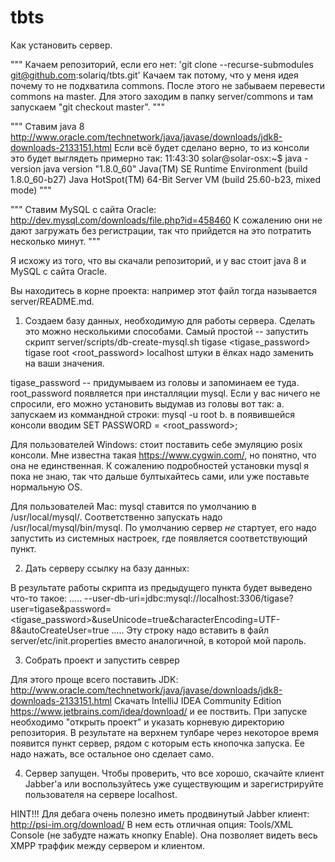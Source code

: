 # tbts
Как установить сервер. 

"""
Качаем репозиторий, если его нет:
'git clone --recurse-submodules git@github.com:solariq/tbts.git'
Качаем так потому, что у меня идея почему то не подхватила commons.
После этого не забываем перевести commons на master. Для этого заходим в папку server/commons и там запускаем "git checkout master".
"""

"""
Ставим java 8
http://www.oracle.com/technetwork/java/javase/downloads/jdk8-downloads-2133151.html
Если всё будет сделано верно, то из консоли это будет выглядеть примерно так:
11:43:30 solar@solar-osx:~$ java -version
java version "1.8.0_60"
Java(TM) SE Runtime Environment (build 1.8.0_60-b27)
Java HotSpot(TM) 64-Bit Server VM (build 25.60-b23, mixed mode)
"""

"""
Ставим MySQL c сайта Oracle:
http://dev.mysql.com/downloads/file.php?id=458460
К сожалению они не дают загружать без регистрации, так что прийдется на это потратить несколько минут.
"""

Я исхожу из того, что вы скачали репозиторий, и у вас стоит java 8 и MySQL с сайта Oracle.

Вы находитесь в корне проекта: например этот файл тогда называется server/README.md.

1. Создаем базу данных, необходимую для работы сервера.
Сделать это можно несколькими способами. Самый простой -- запустить скрипт
  server/scripts/db-create-mysql.sh tigase <tigase_password> tigase root <root_password> localhost
штуки в ёлках надо заменить на ваши значения.

tigase_password -- придумываем из головы и запоминаем ее туда.
root_password появляется при инсталляции mysql. Если у вас ничего не спросили, его можно установить выдумав из головы вот так:
  а. запускаем из коммандной строки:
    mysql -u root
  b. в появившейся консоли вводим SET PASSWORD = <root_password>;

Для пользователей Windows: стоит поставить себе эмуляцию posix консоли. Мне известна такая https://www.cygwin.com/, но понятно,
что она не единственная. К сожалению подробностей установки mysql я пока не знаю, так что дальше бултыхайтесь сами, или уже
поставьте нормальную OS.

Для пользователей Mac: mysql ставится по умолчанию в /usr/local/mysql/. Соответственно запускать надо /usr/local/mysql/bin/mysql.
По умолчанию сервер _не_ стартует, его надо запустить из системных настроек, где появляется соответствующий пункт.


2. Дать серверу ссылку на базу данных:

В результате работы скрипта из предыдущего пункта будет выведено что-то такое:
.....
--user-db-uri=jdbc:mysql://localhost:3306/tigase?user=tigase&password=<tigase_password>&useUnicode=true&characterEncoding=UTF-8&autoCreateUser=true
.....
Эту строку надо вставить в файл
  server/etc/init.properties
вместо аналогичной, в которой мой пароль.


3. Собрать проект и запустить севрер

Для этого проще всего поставить JDK:
http://www.oracle.com/technetwork/java/javase/downloads/jdk8-downloads-2133151.html
Скачать IntelliJ IDEA Community Edition
https://www.jetbrains.com/idea/download/
и ее поствить. При запуске необходимо "открыть проект" и указать корневую директорию репозитория. В результате на верхнем тулбаре через
некоторое время появится пункт сервер, рядом с которым есть кнопочка запуска. Ее надо нажать, все остальное оно сделает само.

4. Сервер запущен. Чтобы проверить, что все хорошо, скачайте клиент Jabber'а или воспользуйтесь уже существующим и зарегистрируйте пользователя на сервере localhost.

HINT!!!
Для дебага очень полезно иметь продвинутый Jabber клиент:
http://psi-im.org/download/
В нем есть отличная опция: Tools/XML Console (не забудте нажать кнопку Enable). Она позволяет видеть весь XMPP траффик между сервером и клиентом.
